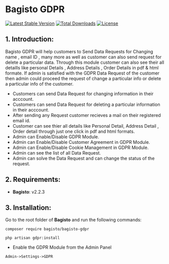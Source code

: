 # Bagisto GDPR

[![Latest Stable Version](https://poser.pugx.org/bagisto/bagisto-gdpr/v)](//packagist.org/packages/bagisto/bagisto-gdpr)
[![Total Downloads](https://poser.pugx.org/bagisto/bagisto-gdpr/downloads)](//packagist.org/packages/bagisto/bagisto-gdpr)
[![License](https://poser.pugx.org/bagisto/bagisto-gdpr/license)](https://github.com/bagisto/bagisto-gdpr/blob/master/LICENSE)

## 1. Introduction:

Bagisto GDPR will help customers to Send Data Requests for Changing name , email ID , many more as well as customer can also send request for delete a particular data. Through this module customer can also see their all detaills like personal Details , Address Details , Order Details in pdf & html formate. If admin is satisfied with the GDPR Data Request of the customer then admin could proceed the request of change a particular info or delete a  particular info of the customer.

* Customers can send Data Request for changing information in their acccount.
* Customers can send Data Request for deleting a particular information in their acccount.
* After sending any Request customer recieves a mail on their registered email id.
* Customer can see thier all details like Personal Detail, Address Detail , Order detail through just one click in pdf and html formats.
* Admin can Enable/Disable GDPR Module.
* Admin can Enable/Disable Customer Agreement in GDPR Module.
* Admin can Enable/Disable Cookie Management in GDPR Module.
* Admin can see the list of all Data Request.
* Admin can solve the Data Request and can change the status of the request.


## 2. Requirements:

* **Bagisto**: v2.2.3

## 3. Installation:

Go to the root folder of **Bagisto** and run the following commands:

```
composer require bagisto/bagisto-gdpr
```

```
php artisan gdpr:install
```

* Enable the GDPR Module from the Admin Panel
 
```
Admin->Settings->GDPR
```
